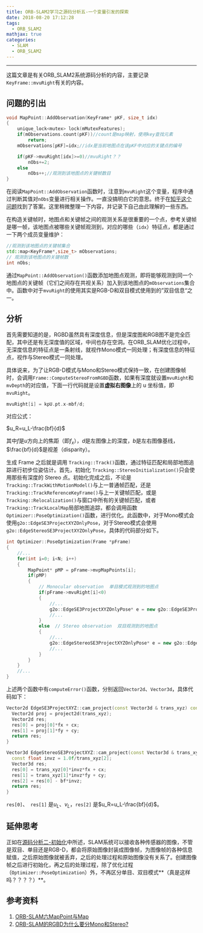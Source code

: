```yaml
---
title: ORB-SLAM2学习之源码分析五-一个变量引发的探索
date: 2018-08-20 17:12:28
tags: 
  - ORB_SLAM2
mathjax: true
categories: 
  - SLAM
  - ORB_SLAM2
---
```


-----

这篇文章是有关ORB_SLAM2系统源码分析的内容，主要记录`KeyFrame::mvuRight`有关的内容。

<!--more--->

## 问题的引出

~~~c++
void MapPoint::AddObservation(KeyFrame* pKF, size_t idx)
{
    unique_lock<mutex> lock(mMutexFeatures);
    if(mObservations.count(pKF))//count是map映射，使用key查找元素
        return;
    mObservations[pKF]=idx;//idx是当前地图点在该pKF中对应的关键点的编号

    if(pKF->mvuRight[idx]>=0)//mvuRight？？
        nObs+=2;
    else
        nObs++;//观测到该地图点的关键帧数目
}
~~~

在阅读`MapPoint::AddObservation`函数时，注意到`mvuRight`这个变量，程序中通过判断其值对`nObs`变量进行相关操作。一直没搞明白它的意思。终于在[知乎这个问题](https://www.zhihu.com/question/280964049/answer/418426500)找到了答案。这里稍微整理一下内容，并记录下自己由此理解的一些东西。

在构造关键帧时，地图点和关键帧之间的观测关系是很重要的一个点，参考关键帧是哪一帧，该地图点被哪些关键帧观测到，对应的哪些（`idx`）特征点，都是通过一下两个成员变量维护：

~~~c++
//观测到该地图点的关键帧集合
std::map<KeyFrame*,size_t> mObservations;
// 观测到该地图点的关键帧数
int nObs; 
~~~

通过`MapPoint::AddObservation()`函数添加地图点观测，即将能够观测到同一个地图点的关键帧（它们之间存在共视关系）加入到该地图点的`mObservations`集合中。函数中对于`mvuRight`的使用其实是RGB-D和双目模式使用到的”双目信息“之一。

## 分析

首先需要知道的是，RGBD虽然具有深度信息，但是深度图和RGB图不是完全匹配，其中还是有无深度值的区域，中间也存在空洞。在ORB_SLAM优化过程中，无深度信息的特征点是一条射线，就视作Mono模式一同处理；有深度信息的特征点，视作与Stereo模式一同处理。

具体说来，为了让RGB-D模式与Mono和Stereo模式保持一致，在创建图像帧时，会调用`Frame::ComputeStereoFromRGBD`函数，如果有深度就设置`mvuRight`和`mvDepth`的对应值，下面一行代码就是设置**虚拟右图像**上的 u 坐标值，即`mvuRight`。

~~~c++
mvuRight[i] = kpU.pt.x-mbf/d;
~~~

对应公式：

$u_R=u_L-\frac{bf}{d}$

其中$f$是$u$方向上的焦距（即$f_x$），$d$是左图像上的深度，$b$是左右图像基线，$\frac{bf}{d}$是视差（disparity）。

生成 Frame 之后就是调用 `Tracking::Track()`函数，通过特征匹配和局部地图追踪进行初步位姿估计。首先，初始化 `Tracking::StereoInitialization()`只会使用那些有深度的 Stereo 点。初始化完成之后，不论是 `Tracking::TrackWithMotionModel()`与上一普通帧匹配，还是 `Tracking::TrackReferenceKeyFrame()`与上一关键帧匹配，或是`Tracking::Relocalization()`与窗口中所有的关键帧匹配，或者`Tracking::TrackLocalMap`局部地图追踪，都会调用函数 `Optimizer::PoseOptimization()`函数，进行优化。此函数中，对于Mono模式会使用`g2o::EdgeSE3ProjectXYZOnlyPose`，对于Stereo模式会使用` g2o::EdgeStereoSE3ProjectXYZOnlyPose`，具体的代码部分如下。

~~~c++
int Optimizer::PoseOptimization(Frame *pFrame)
{
    //...
	for(int i=0; i<N; i++)
    {
        MapPoint* pMP = pFrame->mvpMapPoints[i];
        if(pMP)
        {
            // Monocular observation  单目模式观测到的地图点
            if(pFrame->mvuRight[i]<0)
            {
            	//...
                g2o::EdgeSE3ProjectXYZOnlyPose* e = new g2o::EdgeSE3ProjectXYZOnlyPose();
                //...
            }
            else  // Stereo observation  双目观测到的地图点
            {
                //...
                g2o::EdgeStereoSE3ProjectXYZOnlyPose* e = new g2o::EdgeStereoSE3ProjectXYZOnlyPose();
                //...
            }
        }
    }
    //...
}
~~~

上述两个函数中有`computeError()`函数，分别返回`Vector2d`、`Vector3d`，具体代码如下：

~~~c++
Vector2d EdgeSE3ProjectXYZ::cam_project(const Vector3d & trans_xyz) const{
  Vector2d proj = project2d(trans_xyz);
  Vector2d res;
  res[0] = proj[0]*fx + cx;
  res[1] = proj[1]*fy + cy;
  return res;
}
~~~

~~~c++
Vector3d EdgeStereoSE3ProjectXYZ::cam_project(const Vector3d & trans_xyz, const float &bf) const{
  const float invz = 1.0f/trans_xyz[2];
  Vector3d res;
  res[0] = trans_xyz[0]*invz*fx + cx;
  res[1] = trans_xyz[1]*invz*fy + cy;
  res[2] = res[0] - bf*invz;
  return res;
}
~~~

`res[0]`、` res[1]` 是$u_L$、$v_L$，`res[2]` 是$u_R=u_L-\frac{bf}{d}$。

## 延伸思考

正如在[源码分析二-初始化](http://ttshun.com/2018/08/16/ORB-SLAM2%E5%AD%A6%E4%B9%A0%E4%B9%8B%E6%BA%90%E7%A0%81%E5%88%86%E6%9E%90%E4%BA%8C-%E5%88%9D%E5%A7%8B%E5%8C%96/)中所述，SLAM系统可以接收各种传感器的图像，不管是双目、单目还是RGB-D，都会将原始图像封装成图像帧，为图像帧的各种信息赋值，之后原始图像就被丢弃，之后的处理过程和原始图像没有关系了。创建图像帧之后进行初始化，再之后的处理过程，除了优化过程（`Optimizer::PoseOptimization`）外，不再区分单目、双目模式**（真是这样吗？？？？）**。

## 参考资料

1. [ORB-SLAM六MapPoint与Map](https://www.cnblogs.com/shang-slam/p/6420575.html)
2. [ORB-SLAM的RGBD为什么要分Mono和Stereo?](https://www.zhihu.com/question/280964049/answer/418426500)